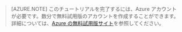 
> [AZURE.NOTE]
このチュートリアルを完了するには、Azure アカウントが必要です。数分で無料試用版のアカウントを作成することができます。詳細については、[Azure の無料試用版サイト](https://azure.microsoft.com/pricing/free-trial/)を参照してください。

<!---HONumber=AcomDC_0128_2016-->